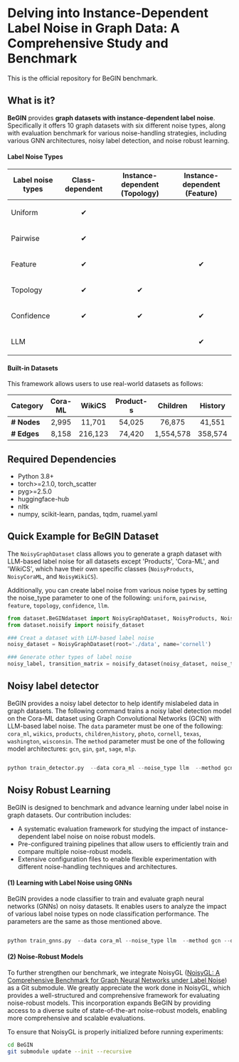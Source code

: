 # Delving into Instance-Dependent Label Noise in Graph Data: A Comprehensive Study and Benchmark 

This is the official repository for BeGIN benchmark. 


## What is it?

**BeGIN** provides **graph datasets with instance-dependent label noise**. 
Specifically it offers 10 graph datasets with six different noise types, along with evaluation benchmark for
various noise-handling strategies, including various GNN architectures, noisy label detection, and noise robust learning.
<!-- To simulate more realistic noise beyond class-dependent assumptions, we introduce various types of instance-dependent label noise such as Feature, Topology, Confidence and LLM based label noise. -->



#### Label Noise Types
| Label noise types     | Class-dependent | Instance-dependent (Topology) | Instance-dependent (Feature) |
| --------------------- | --------------- | ------------------ | ----------------- |
| Uniform               | <p align="center">✔</p>|     | |
| Pairwise              | <p align="center">✔</p>|     | | 
| Feature               |  <p align="center">✔</p>     |  | <p align="center">✔</p>|
| Topology              | <p align="center">✔</p>|  <p align="center">✔</p>| |
| Confidence            |<p align="center">✔</p>| <p align="center">✔</p>|<p align="center">✔</p>|
| LLM                   |   | |<p align="center">✔</p>|


#### Built-in Datasets

This framework allows users to use real-world datasets as follows:

| Category    | Cora-ML | WikiCS | Product-s | Children | History | Photo | Cornell | Texas | Washington | Wisconsin |
|------------|:------:|:------:|:---------:|:--------:|:-------:|:-----:|:-------:|:-----:|:----------:|:---------:|
| **# Nodes** | 2,995   | 11,701  | 54,025   | 76,875   | 41,551  | 48,362 | 191     | 187   | 229        | 265       |
| **# Edges** | 8,158   | 216,123 | 74,420   | 1,554,578 | 358,574 | 500,939 | 292     | 310   | 394        | 510       |



## Required Dependencies
- Python 3.8+
- torch>=2.1.0, torch_scatter
- pyg>=2.5.0
- huggingface-hub
- nltk
- numpy, scikit-learn, pandas, tqdm, ruamel.yaml


##  Quick Example for BeGIN Dataset 
The ``NoisyGraphDataset`` class allows you to generate a graph dataset with LLM-based label noise for all datasets except 'Products', 'Cora-ML', and 'WikiCS', which have their own specific classes (``NoisyProducts``, ``NoisyCoraML``, and ``NoisyWikiCS``).

Additionally, you can create label noise from various noise types by setting the noise_type parameter to one of the following:
``uniform``,  ``pairwise``, ``feature``, ``topology``, ``confidence``, ``llm``.

```python
from dataset.BeGINdataset import NoisyGraphDataset, NoisyProducts, NoisyCoraML, NoisyWikiCS
from dataset.noisify import noisify_dataset

### Creat a dataset with LLM-based label noise
noisy_dataset = NoisyGraphDataset(root='./data', name='cornell')

### Generate other types of label noise
noisy_label, transition_matrix = noisify_dataset(noisy_dataset, noise_type='topology')

```


##  Noisy label detector 
BeGIN provides a noisy label detector to help identify mislabeled data in graph datasets.
The following command trains a noisy label detection model on the Cora-ML dataset using Graph Convolutional Networks (GCN) with LLM-based label noise.
The ``data`` parameter must be one of the following: ``cora_ml``, ``wikics``,  ``products``, ``children``,``history``, ``photo``,  ``cornell``, ``texas``, ``washington``, ``wisconsin``.
The ``method`` parameter must be one of the following model architectures: ``gcn``,  ``gin``, ``gat``, ``sage``, ``mlp``.

```python

python train_detector.py  --data cora_ml --noise_type llm  --method gcn --device cuda
```


## Noisy Robust Learning  
BeGIN is designed to benchmark and advance learning under label noise in graph datasets. Our contribution includes:
-  A systematic evaluation framework for studying the impact of instance-dependent label noise on noise robust models.
- Pre-configured training pipelines that allow users to efficiently train and compare multiple noise-robust models.
- Extensive configuration files to enable flexible experimentation with different noise-handling techniques and architectures.

####  (1) Learning with Label Noise using GNNs 
BeGIN provides a node classifier to train and evaluate graph neural networks (GNNs) on noisy datasets.
It enables users to analyze the impact of various label noise types on node classification performance.
The parameters are the same as those mentioned above.

```python

python train_gnns.py  --data cora_ml --noise_type llm  --method gcn --device cuda
```

#### (2) Noise-Robust Models  
To further strengthen our benchmark, we integrate NoisyGL ([NoisyGL: A Comprehensive Benchmark for Graph Neural Networks under Label Noise](https://arxiv.org/abs/2406.04299)) as a Git submodule. 
We greatly appreciate the work done in NoisyGL, which provides a well-structured and comprehensive framework for evaluating noise-robust models.
This incorporation expands BeGIN by providing access to a diverse suite of state-of-the-art noise-robust models, enabling more comprehensive and scalable evaluations.

To ensure that NoisyGL is properly initialized before running experiments:
```bash
cd BeGIN
git submodule update --init --recursive
```
<!-- This command pulls the latest version of NoisyGL, allowing seamless integration with BeGIN for evaluating noise-robust GNN architectures. -->
